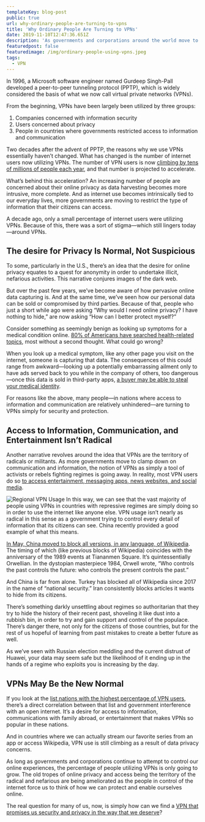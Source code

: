 ```yaml
---
templateKey: blog-post
public: true
url: why-ordinary-people-are-turning-to-vpns
title: 'Why Ordinary People Are Turning to VPNs'
date: 2019-11-10T12:47:36.651Z
description: 'As governments and corporations around the world move to control our online experiences, VPN usage worldwide is growing at an astronomical pace. But along with this growth, misconceptions about what type of—and why—people are using the technology still abound.'
featuredpost: false
featuredimage: /img/ordinary-people-using-vpns.jpeg
tags:
  - VPN
---
```

In 1996, a Microsoft software engineer named Gurdeep Singh-Pall developed a peer-to-peer tunneling protocol (PPTP), which is widely considered the basis of what we now call virtual private networks (VPNs).

From the beginning, VPNs have been largely been utilized by three groups:

1. Companies concerned with information security
2. Users concerned about privacy
3. People in countries where governments restricted access to information and communication

Two decades after the advent of PPTP, the reasons why we use VPNs essentially haven’t changed. What has changed is the number of internet users now utilizing VPNs. The number of VPN users is now [climbing by tens of millions of people each year](https://www.go-globe.com/blog/vpn-usage-statistics/), and that number is projected to accelerate.

What’s behind this acceleration? An increasing number of people are concerned about their online privacy as data harvesting becomes more intrusive, more complete. And as internet use becomes intrinsically tied to our everyday lives, more governments are moving to restrict the type of information that their citizens can access.

A decade ago, only a small percentage of internet users were utilizing VPNs. Because of this, there was a sort of stigma—which still lingers today—around VPNs.

## The desire for Privacy Is Normal, Not Suspicious
To some, particularly in the U.S., there’s an idea that the desire for online privacy equates to a quest for anonymity in order to undertake illicit, nefarious activities. This narrative conjures images of the dark web.

But over the past few years, we’ve become aware of how pervasive online data capturing is. And at the same time, we’ve seen how our personal data can be sold or compromised by third parties. Because of that, people who just a short while ago were asking “Why would I need online privacy? I have nothing to hide,” are now asking “How can I better protect myself?”

Consider something as seemingly benign as looking up symptoms for a medical condition online. [80% of Americans have searched health-related topics](http://www.nbcnews.com/id/3077086/t/more-people-search-health-online/#.XPGXZYhKiM9), most without a second thought. What could go wrong?

When you look up a medical symptom, like any other page you visit on the internet, someone is capturing that data. The consequences of this could range from awkward—looking up a potentially embarrassing ailment only to have ads served back to you while in the company of others, too dangerous—once this data is sold in third-party apps, [a buyer may be able to steal your medical identity](https://www.consumerreports.org/medical-symptoms/should-you-google-your-medical-symptoms/).

For reasons like the above, many people—in nations where access to information and communication are relatively unhindered—are turning to VPNs simply for security and protection.

## Access to Information, Communication, and Entertainment Isn’t Radical
Another narrative revolves around the idea that VPNs are the territory of radicals or militants. As more governments move to clamp down on communication and information, the notion of VPNs as simply a tool of activists or rebels fighting regimes is going away. In reality, most VPN users do so [to access entertainment, messaging apps, news websites, and social media](https://thebestvpn.com/vpn-usage-statistics/).

![Regional VPN Usage](/img/vpn-usage-by-country-2019.png)
In this way, we can see that the vast majority of people using VPNs in countries with repressive regimes are simply doing so in order to use the internet like anyone else. VPN usage isn’t nearly as radical in this sense as a government trying to control every detail of information that its citizens can see. China recently provided a good example of what this means.

[In May, China moved to block all versions, in any language, of Wikipedia](https://slate.com/technology/2019/05/wikipedia-china-block-censorship-tiananmen-square.html). The timing of which (like previous blocks of Wikipedia) coincides with the anniversary of the 1989 events at Tiananmen Square. It’s quintessentially Orwellian. In the dystopian masterpiece 1984, Orwell wrote, “Who controls the past controls the future: who controls the present controls the past.”

And China is far from alone. Turkey has blocked all of Wikipedia since 2017 in the name of “national security.” Iran consistently blocks articles it wants to hide from its citizens.

There’s something darkly unsettling about regimes so authoritarian that they try to hide the history of their recent past, shoveling it like dust into a rubbish bin, in order to try and gain support and control of the populace. There’s danger there, not only for the citizens of those countries, but for the rest of us hopeful of learning from past mistakes to create a better future as well.

As we’ve seen with Russian election meddling and the current distrust of Huawei, your data may seem safe but the likelihood of it ending up in the hands of a regime who exploits you is increasing by the day.  

## VPNs May Be the New Normal
If you look at the [list nations with the highest percentage of VPN users](https://www.vpnmentor.com/blog/vpn-use-data-privacy-stats/), there’s a direct correlation between that list and government interference with an open internet. It’s a desire for access to information, communications with family abroad, or entertainment that makes VPNs so popular in these nations.

And in countries where we can actually stream our favorite series from an app or access Wikipedia, VPN use is still climbing as a result of data privacy concerns.

As long as governments and corporations continue to attempt to control our online experiences, the percentage of people utilizing VPNs is only going to grow. The old tropes of online privacy and access being the territory of the radical and nefarious are being ameliorated as the people in control of the internet force us to think of how we can protect and enable ourselves online.

The real question for many of us, now, is simply how can we find a [VPN that promises us security and privacy in the way that we deserve](https://medium.com/orchid-labs/why-we-need-a-better-vpn-aebe8c352984)?